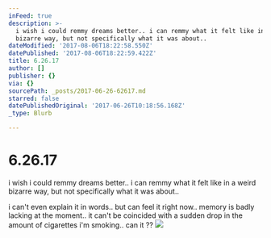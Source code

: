 ```yaml
---
inFeed: true
description: >-
  i wish i could remmy dreams better.. i can remmy what it felt like in a weird
  bizarre way, but not specifically what it was about..
dateModified: '2017-08-06T18:22:58.550Z'
datePublished: '2017-08-06T18:22:59.422Z'
title: 6.26.17
author: []
publisher: {}
via: {}
sourcePath: _posts/2017-06-26-62617.md
starred: false
datePublishedOriginal: '2017-06-26T10:18:56.168Z'
_type: Blurb

---
```

# 6.26.17

i wish i could remmy dreams better.. i can remmy what it felt like in a weird bizarre way, but not specifically what it was about..

i can't even explain it in words.. but can feel it right now.. memory is badly lacking at the moment.. it can't be coincided with a sudden drop in the amount of cigarettes i'm smoking.. can it ??
![](https://the-grid-user-content.s3-us-west-2.amazonaws.com/a2e196b6-5911-4c6c-beb1-3d8e9883e757.jpg)